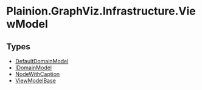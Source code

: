 
# Plainion.GraphViz.Infrastructure.ViewModel


## Types

* [DefaultDomainModel](DefaultDomainModel.md)
* [IDomainModel](IDomainModel.md)
* [NodeWithCaption](NodeWithCaption.md)
* [ViewModelBase](ViewModelBase.md)
